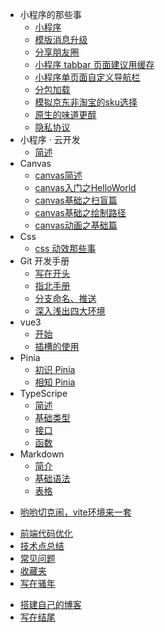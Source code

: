 <!-- 这里是配置侧边栏的地方 -->

* 小程序的那些事
  * [小程序](/main/miniprogram/mini00.md)
  * [模版消息升级](/main/miniprogram/mini01.md)
  * [分享朋友圈](/main/miniprogram/mini02.md)
  * [小程序 tabbar 页面建议用缓存](/main/miniprogram/mini04.md)
  * [小程序单页面自定义导航栏](/main/miniprogram/mini03.md)
  * [分包加载](/main/miniprogram/mini05.md)
  * [模拟京东非淘宝的sku选择](/main/miniprogram/mini06.md)
  * [原生的味道更醇](/main/miniprogram/mini07.md)
  * [隐私协议](/main/miniprogram/mini08.md)
* 小程序 · 云开发
   * [简述](/main/cloud/cloud01.md)
* Canvas
   * [canvas简述](/main/canvas/canvas01.md)
   * [canvas入门之HelloWorld](/main/canvas/canvas02.md)
   * [canvas基础之扫盲篇](/main/canvas/canvas03.md)
   * [canvas基础之绘制路径](/main/canvas/canvas04.md)
   * [canvas动画之基础篇](/main/canvas/canvas05.md)
* Css
   * [css 动效那些事](/main/styles/css01.md)
* Git 开发手册
  * [写在开头](/main/git/git00.md)
  * [指北手册](/main/git/git01.md)
  * [分支命名、推送](/main/git/git02.md)
  * [深入浅出四大环境](/main/git/git03.md)
* vue3
   * [开始](/main/vue/vue3-01.md)
   * [插槽的使用](/main/vue/vue3-02.md)
   <!-- * [vite+vue3+ts环境搭建](/main/vue/vite-01.md) -->
   <!-- * [vite2](/main/vite/vite-01.md) -->
* Pinia
   * [初识 Pinia](/main/pinia/pinia01.md)
   * [相知 Pinia](/main/pinia/pinia02.md)
* TypeScripe
   * [简述](/main/ts/ts01.md)
   * [基础类型](/main/ts/ts02.md)
   * [接口](/main/ts/ts03.md)
   * [函数](/main/ts/ts04.md)
* Markdown
   * [简介](/main/markdown/md01.md)
   * [基础语法](/main/markdown/md02.md)
   * [表格](/main/markdown/md03.md)
<!-- * vite -->
* [哟哟切克闹，vite环境来一套](/main/vite/vite01.md)
<!-- * js -->
* [前端代码优化](/main/js/js-design02.md)
* [技术点总结](/share/share01.md)
* [常见问题](/QA/js-qa01.md)
* [收藏夹](/collection/collection01.md)
* [写在骚年](./article/)
<!-- * 网站搭建 -->
* [搭建自己的博客](/main/web/web01.md)
  <!-- * [docsify 搭建博客](/main/web/docsify/docsify01.md)
  * [gitbook 搭建博客](/main/web/gitbook/gitbook01.md) -->
* [写在结尾](/main/other/end.md)



